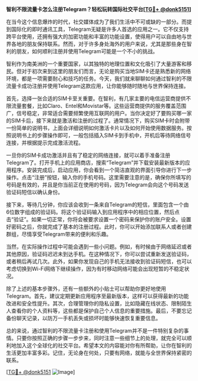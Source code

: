**智利不限流量卡怎么注册Telegram？轻松玩转国际社交平台[[TG💪+ @donk5151](https://t.me/s/donk5151)]**

在当今这个信息爆炸的时代，社交媒体成为了我们生活中不可或缺的一部分。而提到国际化的即时通讯工具，Telegram无疑是许多人首选的应用之一。它不仅支持跨平台使用，还拥有强大的加密功能和丰富的功能设置，使得用户可以自由地与世界各地的朋友保持联系。然而，对于许多身处海外的用户来说，尤其是那些身在智利的朋友，如何顺利注册并使用Telegram可能是一个不小的挑战。

智利作为南美洲的一个重要国家，以其独特的地理位置和文化吸引了大量游客和移民。但对于初次来到这里的朋友们而言，无论是购买当地SIM卡还是熟悉新的网络环境，都是一项需要耐心和技巧的任务。今天，我们就来聊聊如何通过智利的不限流量卡成功注册并使用Telegram这款应用，让你能够随时随地与世界保持连接。

首先，选择一张合适的SIM卡至关重要。在智利，有几家主要的电信运营商提供不限流量套餐，比如Claro、Entel和Movistar等。这些运营商提供的服务覆盖范围广，信号稳定，非常适合需要频繁使用互联网的用户。当你决定好了要购买哪一家的SIM卡后，接下来就是激活和注册的过程了。通常情况下，购买SIM卡时会附带一份简单的说明书，上面会详细说明如何激活卡片以及如何开始使用数据服务。按照说明书上的步骤操作即可，一般包括插入SIM卡到手机中，开机后等待网络信号连接，并根据提示完成激活流程。

一旦你的SIM卡成功激活并且有了稳定的网络连接，就可以着手准备注册Telegram了。打开手机上的应用商店，搜索“Telegram”并下载安装最新版本的应用程序。安装完成后，启动应用，你会看到一个简洁直观的界面引导你进行下一步操作。点击“注册”按钮，输入你的手机号码。这里需要注意的是，确保你所填写的号码是有效的，并且是你当前正在使用的号码，因为Telegram会向这个号码发送验证码短信以确认身份。

接下来，等待几分钟，你应该会收到一条来自Telegram的短信，里面包含一个由6位数字组成的验证码。将这个验证码输入到应用程序中的相应位置，然后点击“验证”。如果一切正常，你将会被要求设置一个密码来保护你的账户安全。设置好密码之后，你就完成了基本的注册过程。此时，你可以开始添加联系人或者创建群组，尽情享受Telegram带来的便利和乐趣。

当然，在实际操作过程中可能会遇到一些小问题。例如，有时候由于网络延迟或者其他原因，验证码迟迟未到达手机。在这种情况下，你可以尝试重新发送验证码，或者稍后再试几次。此外，如果你发现自己的手机无法接收到验证码短信，也可以考虑切换到Wi-Fi网络下继续操作，因为有时移动网络可能会出现短暂的不稳定状况。

除了上述的基本步骤外，还有一些额外的小贴士可以帮助你更好地使用Telegram。首先，建议定期更新应用程序至最新版本，这样可以获得最新的功能改进和安全性提升。其次，合理管理你的隐私设置，比如隐藏在线状态、限制陌生人查看你的个人资料等，这些都是保护自己个人信息的重要措施。最后，不要忘记备份聊天记录，以防万一手机丢失或损坏时能够快速恢复重要信息。

总的来说，通过智利的不限流量卡注册和使用Telegram并不是一件特别复杂的事情。只要你按照正确的步骤一步步来，同时注意一些细节上的处理，就完全可以顺利地加入这个全球化的社交平台。希望本文的内容能对你有所帮助，让你在智利的生活更加丰富多彩。记住，无论身在何处，只要有网络，就能与全世界保持紧密的联系。

[[TG💪+ @donk5151](https://t.me/s/donk5151) ![Image](https://i.postimg.cc/rwNCRYN7/Snipaste-2025-04-30-17-27-05.png)]